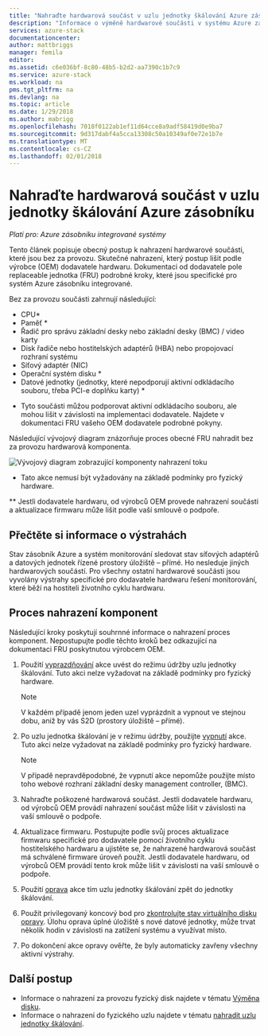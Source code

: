 ```yaml
---
title: "Nahraďte hardwarová součást v uzlu jednotky škálování Azure zásobníku | Microsoft Docs"
description: "Informace o výměně hardwarové součásti v systému Azure zásobníku integrované."
services: azure-stack
documentationcenter: 
author: mattbriggs
manager: femila
editor: 
ms.assetid: c6e036bf-8c80-48b5-b2d2-aa7390c1b7c9
ms.service: azure-stack
ms.workload: na
pms.tgt_pltfrm: na
ms.devlang: na
ms.topic: article
ms.date: 1/29/2018
ms.author: mabrigg
ms.openlocfilehash: 7018f0122ab1ef11d64cce8a9adf58419d0e9ba7
ms.sourcegitcommit: 9d317dabf4a5cca13308c50a10349af0e72e1b7e
ms.translationtype: MT
ms.contentlocale: cs-CZ
ms.lasthandoff: 02/01/2018
---
```

# <a name="replace-a-hardware-component-on-an-azure-stack-scale-unit-node"></a>Nahraďte hardwarová součást v uzlu jednotky škálování Azure zásobníku

*Platí pro: Azure zásobníku integrované systémy*

Tento článek popisuje obecný postup k nahrazení hardwarové součásti, které jsou bez za provozu. Skutečné nahrazení, který postup lišit podle výrobce (OEM) dodavatele hardwaru. Dokumentaci od dodavatele pole replaceable jednotka (FRU) podrobné kroky, které jsou specifické pro systém Azure zásobníku integrované.

Bez za provozu součásti zahrnují následující:

- CPU*
- Paměť *
- Řadič pro správu základní desky nebo základní desky (BMC) / video karty
- Disk řadiče nebo hostitelských adaptérů (HBA) nebo propojovací rozhraní systému
- Síťový adaptér (NIC)
- Operační systém disku *
- Datové jednotky (jednotky, které nepodporují aktivní odkládacího souboru, třeba PCI-e doplňku karty) *

* Tyto součásti můžou podporovat aktivní odkládacího souboru, ale mohou lišit v závislosti na implementaci dodavatele. Najdete v dokumentaci FRU vašeho OEM dodavatele podrobné pokyny.

Následující vývojový diagram znázorňuje proces obecné FRU nahradit bez za provozu hardwarová komponenta.

![Vývojový diagram zobrazující komponenty nahrazení toku](media/azure-stack-replace-component/replacecomponentflow.PNG)

* Tato akce nemusí být vyžadovány na základě podmínky pro fyzický hardware.

** Jestli dodavatele hardwaru, od výrobců OEM provede nahrazení součásti a aktualizace firmwaru může lišit podle vaší smlouvě o podpoře.

## <a name="review-alert-information"></a>Přečtěte si informace o výstrahách

Stav zásobník Azure a systém monitorování sledovat stav síťových adaptérů a datových jednotek řízené prostory úložiště – přímé. Ho nesleduje jiných hardwarových součástí. Pro všechny ostatní hardwarové součásti jsou vyvolány výstrahy specifické pro dodavatele hardwaru řešení monitorování, které běží na hostiteli životního cyklu hardwaru.  

## <a name="component-replacement-process"></a>Proces nahrazení komponent

Následující kroky poskytují souhrnné informace o nahrazení proces komponent. Nepostupujte podle těchto kroků bez odkazující na dokumentaci FRU poskytnutou výrobcem OEM.

1. Použití [vyprazdňování](azure-stack-node-actions.md#scale-unit-node-actions) akce uvést do režimu údržby uzlu jednotky škálování. Tuto akci nelze vyžadovat na základě podmínky pro fyzický hardware.

   > [!NOTE]
   > V každém případě jenom jeden uzel vyprázdnit a vypnout ve stejnou dobu, aniž by vás S2D (prostory úložiště – přímé).

2. Po uzlu jednotka škálování je v režimu údržby, použijte [vypnutí](azure-stack-node-actions.md#scale-unit-node-actions) akce. Tuto akci nelze vyžadovat na základě podmínky pro fyzický hardware.

   > [!NOTE]
   > V případě nepravděpodobné, že vypnutí akce nepomůže použijte místo toho webové rozhraní základní desky management controller, (BMC).

3. Nahraďte poškozené hardwarová součást. Jestli dodavatele hardwaru, od výrobců OEM provádí nahrazení součást může lišit v závislosti na vaší smlouvě o podpoře.  
4. Aktualizace firmwaru. Postupujte podle svůj proces aktualizace firmwaru specifické pro dodavatele pomocí životního cyklu hostitelského hardwaru a ujistěte se, že nahrazené hardwarová součást má schválené firmware úroveň použít. Jestli dodavatele hardwaru, od výrobců OEM provádí tento krok může lišit v závislosti na vaší smlouvě o podpoře.  
5. Použití [oprava](azure-stack-node-actions.md#scale-unit-node-actions) akce tím uzlu jednotky škálování zpět do jednotky škálování.
6. Použít privilegovaný koncový bod pro [zkontrolujte stav virtuálního disku opravy](azure-stack-replace-disk.md#check-the-status-of-virtual-disk-repair). Úlohu oprava úplné úložiště s nové datové jednotky, může trvat několik hodin v závislosti na zatížení systému a využívat místo.
7. Po dokončení akce opravy ověřte, že byly automaticky zavřeny všechny aktivní výstrahy.

## <a name="next-steps"></a>Další postup

- Informace o nahrazení za provozu fyzický disk najdete v tématu [Výměna disku](azure-stack-replace-disk.md).
- Informace o nahrazení do fyzického uzlu najdete v tématu [nahradit uzlu jednotky škálování](azure-stack-replace-node.md).
